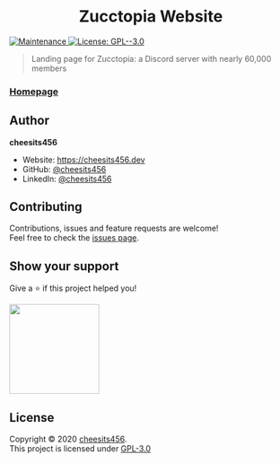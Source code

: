 <h1 align="center">Zucctopia Website</h1>
<p>
  <a href="https://github.com/zucctopia/zucctopiahub.io.git/graphs/commit-activity" target="_blank">
    <img alt="Maintenance" src="https://img.shields.io/badge/Maintained%3F-yes-green.svg" />
  </a>
  <a href="https://github.com/zucctopia/zucctopiahub.io.git/blob/master/LICENSE" target="_blank">
    <img alt="License: GPL--3.0" src="https://img.shields.io/github/license/zucctopia/zucctopia.github.io" />
  </a>
</p>

> Landing page for Zucctopia: a Discord server with nearly 60,000 members

### [Homepage](https://zucctopia.github.io)

## Author

**cheesits456**

* Website: https://cheesits456.dev
* GitHub: [@cheesits456](https://github.com/cheesits456)
* LinkedIn: [@cheesits456](https://linkedin.com/in/cheesits456)

## Contributing

Contributions, issues and feature requests are welcome!<br />Feel free to check the [issues page](https://github.com/zucctopia/zucctopia.github.io/issues). 

## Show your support

Give a ⭐️ if this project helped you!

<a href="https://www.patreon.com/cheesits456">
  <img src="https://c5.patreon.com/external/logo/become_a_patron_button@2x.png" width="160">
</a>

## License

Copyright © 2020 [cheesits456](https://github.com/cheesits456).<br />
This project is licensed under [GPL-3.0](https://github.com/zucctopia/zucctopiahub.io.git/blob/master/LICENSE)
